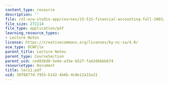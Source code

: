 ```yaml
---
content_type: resource
description: ''
file: /ol-ocw-studio-app/courses/15-515-financial-accounting-fall-2003/39f8877d7955b1424b6b4c0e12a31e21_lec11.pdf
file_size: 272114
file_type: application/pdf
learning_resource_types:
- Lecture Notes
license: https://creativecommons.org/licenses/by-nc-sa/4.0/
ocw_type: OCWFile
parent_title: Lecture Notes
parent_type: CourseSection
parent_uid: ce4836d8-5e6e-a35e-652f-fa42dbbbbb74
resourcetype: Document
title: lec11.pdf
uid: 39f8877d-7955-b142-4b6b-4c0e12a31e21
---
```

